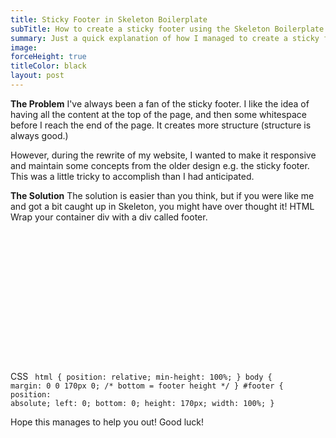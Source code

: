 ```yaml
---
title: Sticky Footer in Skeleton Boilerplate
subTitle: How to create a sticky footer using the Skeleton Boilerplate
summary: Just a quick explanation of how I managed to create a sticky footer using the Skeleton HTML5 Boilerplate
image:
forceHeight: true
titleColor: black
layout: post
---
```

**The Problem**
I've always been a fan of the sticky footer. I like the idea of having all the content at the top of the page, and then some whitespace before I reach the end of the page. It creates more structure (structure is always good.)

However, during the rewrite of my website, I wanted to make it responsive and maintain some concepts from the older design e.g. the sticky footer. This was a little tricky to accomplish than I had anticipated.

**The Solution**
The solution is easier than you think, but if you were like me and got a bit caught up in Skeleton, you might have over thought it!
HTML
Wrap your container div with a div called footer.
<code>
<div class='footer'>
	<div class='container'>
		<div class='half-column'>
		</div>
		<div class='half-coloum'>
		</div>
	</div>
</div> <!--END OF FOOTER-->
</code>

CSS
<code>
html {
	position: relative;
	min-height: 100%;
}
body {
	margin: 0 0 170px 0; /* bottom = footer height */
}
#footer {
	position: absolute;
	left: 0;
	bottom: 0;
	height: 170px;
	width: 100%;
}
</code>

Hope this manages to help you out! Good luck!
